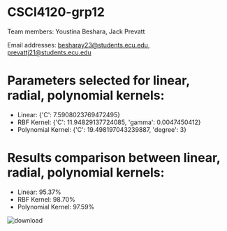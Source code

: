 
# CSCI4120-grp12

Team members: Youstina Beshara, Jack Prevatt

Email addresses: besharay23@students.ecu.edu, prevattj21@students.ecu.edu

# Parameters selected for linear, radial, polynomial kernels:

- Linear: {'C': 7.5908023769472495}
- RBF Kernel: {'C': 11.94829137724085, 'gamma': 0.0047450412}
- Polynomial Kernel: {'C': 19.498197043239887, 'degree': 3}

# Results comparison between linear, radial, polynomial kernels:

- Linear: 95.37%
- RBF Kernel: 98.70%
- Polynomial Kernel: 97.59%

![download](https://github.com/user-attachments/assets/23821900-e09b-4f53-a50b-1d347ecb49ce)
